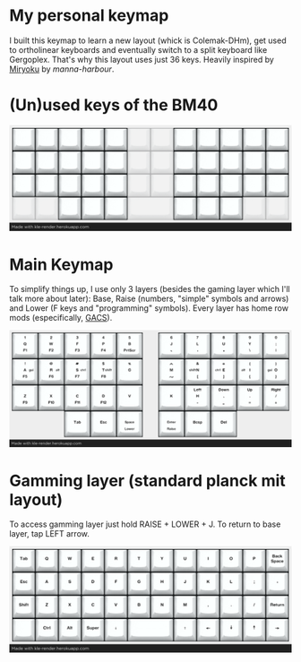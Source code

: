# My personal keymap

I built this keymap to learn a new layout (whick is Colemak-DHm), get used to ortholinear keyboards and eventually switch to a split keyboard like Gergoplex. That's why this layout uses just 36 keys. Heavily inspired by [Miryoku](https://github.com/manna-harbour/qmk_firmware/blob/miryoku/users/manna-harbour_miryoku/miryoku.org#miryoku-) by *manna-harbour*.

# (Un)used keys of the BM40

![Keymap Enabled Keys](https://raw.githubusercontent.com/joaopedropio/joaopedropio.github.io/master/blank.png)

# Main Keymap

To simplify things up, I use only 3 layers (besides the gaming layer which I'll talk more about later): Base, Raise (numbers, "simple" symbols and arrows) and Lower (F keys and "programming" symbols). Every layer has home row mods (especifically, [GACS](https://precondition.github.io/home-row-mods#gacs)).

![Colemak-DHm Base Layer](https://raw.githubusercontent.com/joaopedropio/joaopedropio.github.io/master/base.png)

# Gamming layer (standard planck mit layout)

To access gamming layer just hold RAISE + LOWER + J. To return to base layer, tap LEFT arrow.

![Planck MIT Layour](https://raw.githubusercontent.com/joaopedropio/joaopedropio.github.io/master/planck_mit.png)
